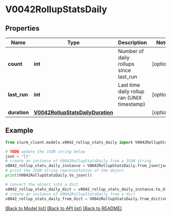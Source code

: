 # V0042RollupStatsDaily


## Properties

Name | Type | Description | Notes
------------ | ------------- | ------------- | -------------
**count** | **int** | Number of daily rollups since last_run | [optional] 
**last_run** | **int** | Last time daily rollup ran (UNIX timestamp) | [optional] 
**duration** | [**V0042RollupStatsDailyDuration**](V0042RollupStatsDailyDuration.md) |  | [optional] 

## Example

```python
from slurm_client.models.v0042_rollup_stats_daily import V0042RollupStatsDaily

# TODO update the JSON string below
json = "{}"
# create an instance of V0042RollupStatsDaily from a JSON string
v0042_rollup_stats_daily_instance = V0042RollupStatsDaily.from_json(json)
# print the JSON string representation of the object
print(V0042RollupStatsDaily.to_json())

# convert the object into a dict
v0042_rollup_stats_daily_dict = v0042_rollup_stats_daily_instance.to_dict()
# create an instance of V0042RollupStatsDaily from a dict
v0042_rollup_stats_daily_from_dict = V0042RollupStatsDaily.from_dict(v0042_rollup_stats_daily_dict)
```
[[Back to Model list]](../README.md#documentation-for-models) [[Back to API list]](../README.md#documentation-for-api-endpoints) [[Back to README]](../README.md)


